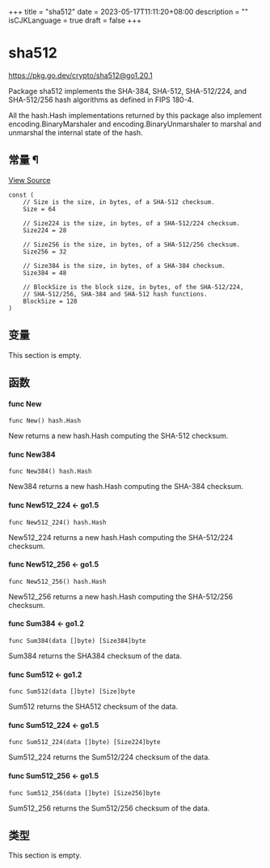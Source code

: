 +++
title = "sha512"
date = 2023-05-17T11:11:20+08:00
description = ""
isCJKLanguage = true
draft = false
+++
# sha512

https://pkg.go.dev/crypto/sha512@go1.20.1



Package sha512 implements the SHA-384, SHA-512, SHA-512/224, and SHA-512/256 hash algorithms as defined in FIPS 180-4.

All the hash.Hash implementations returned by this package also implement encoding.BinaryMarshaler and encoding.BinaryUnmarshaler to marshal and unmarshal the internal state of the hash.













## 常量 ¶

[View Source](https://cs.opensource.google/go/go/+/go1.20.1:src/crypto/sha512/sha512.go;l=28)

```
const (
	// Size is the size, in bytes, of a SHA-512 checksum.
	Size = 64

	// Size224 is the size, in bytes, of a SHA-512/224 checksum.
	Size224 = 28

	// Size256 is the size, in bytes, of a SHA-512/256 checksum.
	Size256 = 32

	// Size384 is the size, in bytes, of a SHA-384 checksum.
	Size384 = 48

	// BlockSize is the block size, in bytes, of the SHA-512/224,
	// SHA-512/256, SHA-384 and SHA-512 hash functions.
	BlockSize = 128
)
```

## 变量

This section is empty.

## 函数

#### func New 

```
func New() hash.Hash
```

New returns a new hash.Hash computing the SHA-512 checksum.

#### func New384 

```
func New384() hash.Hash
```

New384 returns a new hash.Hash computing the SHA-384 checksum.

#### func New512_224  <- go1.5

```
func New512_224() hash.Hash
```

New512_224 returns a new hash.Hash computing the SHA-512/224 checksum.

#### func New512_256  <- go1.5

```
func New512_256() hash.Hash
```

New512_256 returns a new hash.Hash computing the SHA-512/256 checksum.

#### func Sum384  <- go1.2

```
func Sum384(data []byte) [Size384]byte
```

Sum384 returns the SHA384 checksum of the data.

#### func Sum512  <- go1.2

```
func Sum512(data []byte) [Size]byte
```

Sum512 returns the SHA512 checksum of the data.

#### func Sum512_224  <- go1.5

```
func Sum512_224(data []byte) [Size224]byte
```

Sum512_224 returns the Sum512/224 checksum of the data.

#### func Sum512_256  <- go1.5

```
func Sum512_256(data []byte) [Size256]byte
```

Sum512_256 returns the Sum512/256 checksum of the data.

## 类型

This section is empty.